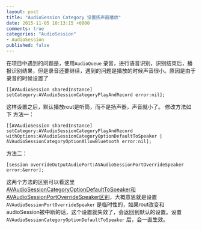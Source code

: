 ```yaml
---
layout: post
title: "AudioSession Category 设置扬声器播放"
date: 2015-11-05 10:13:15 +0800
comments: true
categories: "AudioSession"
- AudioSession
published: false
---
```


在项目中遇到的问题是，使用`AudioQueue` 录音，进行语音识别，识别结束后，播报识别结果，但是录音还要继续，遇到的问题是播放的时候声音很小。原因是由于录音的时候设置了 

	[[AVAudioSession sharedInstance] setCategory:AVAudioSessionCategoryPlayAndRecord error:nil];



这样设置之后，默认播放rout是听筒，而不是扬声器，声音就小了。
修改方法如下
方法一：
        
    [[AVAudioSession sharedInstance] setCategory:AVAudioSessionCategoryPlayAndRecord withOptions:AVAudioSessionCategoryOptionDefaultToSpeaker | AVAudioSessionCategoryOptionAllowBluetooth error:nil];
    
方法二：

	[session overrideOutputAudioPort:AVAudioSessionPortOverrideSpeaker error:&error];

这两个方法的区别可以看这里[AVAudioSessionCategoryOptionDefaultToSpeaker和AVAudioSessionPortOverrideSpeaker区别](https://developer.apple.com/library/ios/qa/qa1754/_index.html)，大概意思就是设置`AVAudioSessionPortOverrideSpeaker` 是临时性的，如果rout改变和audioSession被中断的话，这个设置就失效了，会返回到默认的设置。设置`AVAudioSessionCategoryOptionDefaultToSpeaker` 后，会一直生效。






